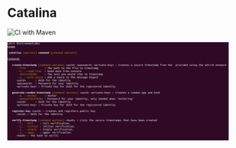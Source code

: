# Catalina

![CI with Maven](https://github.com/Carlos-Augusto/cat/workflows/CI%20with%20Maven/badge.svg)

![Commands](commands.png)

